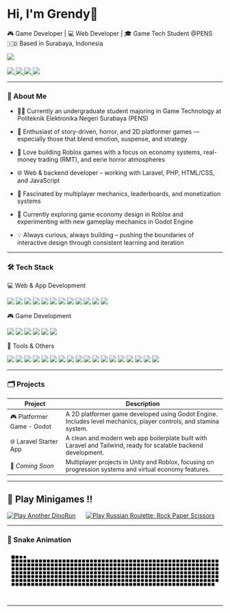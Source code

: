 <h1 >Hi, I'm Grendy👋</h1>
<p >
  🎮 Game Developer | 💻 Web Developer | 🎓 Game Tech Student @PENS 🇮🇩 Based in Surabaya, Indonesia
</p>

<p>
  <img src="https://media.giphy.com/media/v1.Y2lkPWVjZjA1ZTQ3aDcyb3drb3cxempjaDAyOTd2a2N4OXE5OGVoYTNpdGs5bXo0bml2ZyZlcD12MV9naWZzX3NlYXJjaCZjdD1n/EAOTD2L0qyvhm/giphy.gif" width="600" />
</p>
<p>
  <a href="https://x.com/grendypangestu">
    <img src="https://img.shields.io/badge/twitter-%231DA1F2.svg?&style=for-the-badge&logo=X&logoColor=white" height="30" />
  </a>
  <a href="https://www.linkedin.com/in/grendyadityapangestu">
    <img src="https://img.shields.io/badge/linkedin-%230077B5.svg?&style=for-the-badge&logo=linkedin&logoColor=white" height="30" />
  </a>
  <a href="https://instagram.com/grendypangestu">
    <img src="https://img.shields.io/badge/instagram-%23E4405F.svg?&style=for-the-badge&logo=instagram&logoColor=white" height="30" />
  </a>
  <a href="mailto:grendyadityapangestu@gmail.com">
  <img src="https://img.shields.io/badge/email-D14836?style=for-the-badge&logo=gmail&logoColor=white" height="30"/>
</a>

</p>

---

### 🧠 About Me

- 👨‍🎓 Currently an undergraduate student majoring in Game Technology at Politeknik Elektronika Negeri Surabaya (PENS)

- 👻 Enthusiast of story-driven, horror, and 2D platformer games — especially those that blend emotion, suspense, and strategy

- 🧱 Love building Roblox games with a focus on economy systems, real-money trading (RMT), and eerie horror atmospheres

- 🌐 Web & backend developer – working with Laravel, PHP, HTML/CSS, and JavaScript

- 🧠 Fascinated by multiplayer mechanics, leaderboards, and monetization systems

- 🚀 Currently exploring game economy design in Roblox and experimenting with new gameplay mechanics in Godot Engine

- 💡 Always curious, always building – pushing the boundaries of interactive design through consistent learning and iteration

---

### 🛠️ Tech Stack

💻 Web & App Development  
<p align="left"> <img src="https://img.shields.io/badge/Laravel-FF2D20?style=for-the-badge&logo=laravel&logoColor=white" height="30"/> <img src="https://img.shields.io/badge/PHP-777BB4?style=for-the-badge&logo=php&logoColor=white" height="30"/> <img src="https://img.shields.io/badge/HTML5-E34F26?style=for-the-badge&logo=html5&logoColor=white" height="30"/> <img src="https://img.shields.io/badge/CSS3-1572B6?style=for-the-badge&logo=css3&logoColor=white" height="30"/> <img src="https://img.shields.io/badge/JavaScript-F7DF1E?style=for-the-badge&logo=javascript&logoColor=black" height="30"/> <img src="https://img.shields.io/badge/Vue.js-4FC08D?style=for-the-badge&logo=vue.js&logoColor=white" height="30"/> <img src="https://img.shields.io/badge/React%20Native-61DAFB?style=for-the-badge&logo=react&logoColor=black" height="30"/> <img src="https://img.shields.io/badge/TailwindCSS-38B2AC?style=for-the-badge&logo=tailwind-css&logoColor=white" height="30"/> <img src="https://img.shields.io/badge/Bootstrap-563D7C?style=for-the-badge&logo=bootstrap&logoColor=white" height="30"/> <img src="https://img.shields.io/badge/MySQL-4479A1?style=for-the-badge&logo=mysql&logoColor=white" height="30"/> <img src="https://img.shields.io/badge/PostgreSQL-336791?style=for-the-badge&logo=postgresql&logoColor=white" height="30"/> <img src="https://img.shields.io/badge/SQL%20Server-CC2927?style=for-the-badge&logo=microsoftsqlserver&logoColor=white" height="30"/> </p>
🎮 Game Development  
<p align="left"> <img src="https://img.shields.io/badge/Unity-000000?style=for-the-badge&logo=unity&logoColor=white" height="30"/> <img src="https://img.shields.io/badge/Godot-478CBF?style=for-the-badge&logo=godot-engine&logoColor=white" height="30"/> <img src="https://img.shields.io/badge/Roblox-000000?style=for-the-badge&logo=roblox&logoColor=white" height="30"/> <img src="https://img.shields.io/badge/C%23-239120?style=for-the-badge&logo=c-sharp&logoColor=white" height="30"/> <img src="https://img.shields.io/badge/Lua-000080?style=for-the-badge&logo=lua&logoColor=white" height="30"/> <img src="https://img.shields.io/badge/GDScript-478CBF?style=for-the-badge&logo=godot-engine&logoColor=white" height="30"/> </p>

🧰 Tools & Others  
<p align="left"> <!-- Version Control & Code Editors --> <img src="https://img.shields.io/badge/Git-F05032?style=for-the-badge&logo=git&logoColor=white" height="30"/> <img src="https://img.shields.io/badge/GitHub-181717?style=for-the-badge&logo=github&logoColor=white" height="30"/> <img src="https://img.shields.io/badge/GitLab-FC6D26?style=for-the-badge&logo=gitlab&logoColor=white" height="30"/> <img src="https://img.shields.io/badge/VS%20Code-007ACC?style=for-the-badge&logo=visual-studio-code&logoColor=white" height="30"/> <img src="https://img.shields.io/badge/Visual%20Studio-5C2D91?style=for-the-badge&logo=visual-studio&logoColor=white" height="30"/> <!-- Dev Tools --> <img src="https://img.shields.io/badge/Docker-2496ED?style=for-the-badge&logo=docker&logoColor=white" height="30"/> <img src="https://img.shields.io/badge/Postman-FF6C37?style=for-the-badge&logo=postman&logoColor=white" height="30"/> <img src="https://img.shields.io/badge/XAMPP-FB7A24?style=for-the-badge&logo=xampp&logoColor=white" height="30"/> <img src="https://img.shields.io/badge/Firebase-FFCA28?style=for-the-badge&logo=firebase&logoColor=black" height="30"/>  <img src="https://img.shields.io/badge/Unity%20Hub-000000?style=for-the-badge&logo=unity&logoColor=white" height="30"/> <!-- UI/UX & Design --> <img src="https://img.shields.io/badge/Figma-F24E1E?style=for-the-badge&logo=figma&logoColor=white" height="30"/>  <img src="https://img.shields.io/badge/Canva-00C4CC?style=for-the-badge&logo=canva&logoColor=white" height="30"/> <!-- Communication & Productivity -->  <img src="https://img.shields.io/badge/Discord-5865F2?style=for-the-badge&logo=discord&logoColor=white" height="30"/> <img src="https://img.shields.io/badge/Zoom-2D8CFF?style=for-the-badge&logo=zoom&logoColor=white" height="30"/> <img src="https://img.shields.io/badge/Notion-000000?style=for-the-badge&logo=notion&logoColor=white" height="30"/> <img src="https://img.shields.io/badge/Trello-0052CC?style=for-the-badge&logo=trello&logoColor=white" height="30"/><!-- Remote & Utilities --> <img src="https://img.shields.io/badge/AnyDesk-EF443B?style=for-the-badge&logo=anydesk&logoColor=white" height="30"/> <img src="https://img.shields.io/badge/TeamViewer-0E8EE9?style=for-the-badge&logo=teamviewer&logoColor=white" height="30"/> </p>


---

### 🗂️ Projects

| Project | Description |
|--------|-------------|
| 🎮 Platformer Game - Godot | A 2D platformer game developed using Godot Engine. Includes level mechanics, player controls, and stamina system. |
| 🌐 Laravel Starter App| A clean and modern web app boilerplate built with Laravel and Tailwind, ready for scalable backend development. |
| 🚧 *Coming Soon* | Multiplayer projects in Unity and Roblox, focusing on progression systems and virtual economy features. |



---

## 🎲 Play Minigames !!

<p align="center">

[![Play Another DinoRun](https://img.shields.io/badge/Play%20Another%20DinoRun-blue?style=for-the-badge)](https://grendyaditya.github.io/another-dinorun) &nbsp;&nbsp;&nbsp;&nbsp; [![Play Russian Roulette: Rock Paper Scissors](https://img.shields.io/badge/Play%20Russian%20Roulette%3A%20Rock%20Paper%20Scissors-blue?style=for-the-badge)](https://grendyaditya.github.io/rock-paper-scissors)

</p>


---

### 🐍 Snake Animation

<p align="center">
  <img src="https://raw.githubusercontent.com/Platane/snk/output/github-contribution-grid-snake.svg" alt="Snake animation" />
</p>

---

